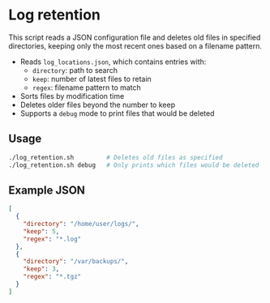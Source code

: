 # Log retention

This script reads a JSON configuration file and deletes old files in specified directories, 
keeping only the most recent ones based on a filename pattern.

- Reads `log_locations.json`, which contains entries with:
  - `directory`: path to search
  - `keep`: number of latest files to retain
  - `regex`: filename pattern to match
- Sorts files by modification time
- Deletes older files beyond the number to keep
- Supports a `debug` mode to print files that would be deleted

## Usage
```bash
./log_retention.sh         # Deletes old files as specified
./log_retention.sh debug   # Only prints which files would be deleted
```

## Example JSON
```json
[
  {
    "directory": "/home/user/logs/",
    "keep": 5,
    "regex": "*.log"
  },
  {
    "directory": "/var/backups/",
    "keep": 3,
    "regex": "*.tgz"
  }
]
```
